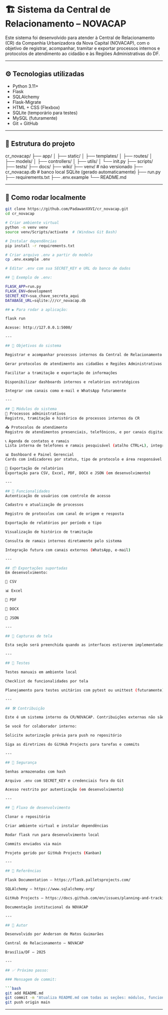 # 🏗 Sistema da Central de Relacionamento – NOVACAP

Este sistema foi desenvolvido para atender à Central de Relacionamento (CR) da Companhia Urbanizadora da Nova Capital (NOVACAP), com o objetivo de registrar, acompanhar, tramitar e exportar processos internos e protocolos de atendimento ao cidadão e às Regiões Administrativas do DF.

---

## ⚙️ Tecnologias utilizadas

- Python 3.11+
- Flask
- SQLAlchemy
- Flask-Migrate
- HTML + CSS (Flexbox)
- SQLite (temporário para testes)
- MySQL (futuramente)
- Git + GitHub

---

## 🧱 Estrutura do projeto

cr_novacap/ ├── app/ │ ├── static/ │ ├── templates/ │ ├── routes/ │ ├── models/ │ ├── controllers/ │ ├── utils/ │ └── init.py ├── scripts/ ├── tests/ ├── docs/ ├── wiki/ ├── venv/ # não versionado ├── cr_novacap.db # banco local SQLite (gerado automaticamente) ├── run.py ├── requirements.txt ├── .env.example └── README.md

---

## 🚀 Como rodar localmente

```bash
git clone https://github.com/PadawanXXVI/cr_novacap.git
cd cr_novacap

# Criar ambiente virtual
python -m venv venv
source venv/Scripts/activate  # (Windows Git Bash)

# Instalar dependências
pip install -r requirements.txt

# Criar arquivo .env a partir do modelo
cp .env.example .env

# Editar .env com sua SECRET_KEY e URL do banco de dados

## 🔑 Exemplo de .env:

FLASK_APP=run.py
FLASK_ENV=development
SECRET_KEY=sua_chave_secreta_aqui
DATABASE_URL=sqlite:///cr_novacap.db

## ▶️ Para rodar a aplicação:

flask run

Acesse: http://127.0.0.1:5000/

---

## 🧭 Objetivos do sistema

Registrar e acompanhar processos internos da Central de Relacionamento

Gerar protocolos de atendimento aos cidadãos e Regiões Administrativas do DF

Facilitar a tramitação e exportação de informações

Disponibilizar dashboards internos e relatórios estratégicos

Integrar com canais como e-mail e WhatsApp futuramente

---

## 🧩 Módulos do sistema
📁 Processos administrativos
Registro, tramitação e histórico de processos internos da CR

📥 Protocolos de atendimento
Registro de atendimentos presenciais, telefônicos, e por canais digitais (e-mail, WhatsApp)

📞 Agenda de contatos e ramais
Lista interna de telefones e ramais pesquisável (atalho CTRL+L), integrada ao sistema de protocolo

📊 Dashboard e Painel Gerencial
Cards com indicadores por status, tipo de protocolo e área responsável

🧾 Exportação de relatórios
Exportação para CSV, Excel, PDF, DOCX e JSON (em desenvolvimento)

---

## 🎯 Funcionalidades
Autenticação de usuários com controle de acesso

Cadastro e atualização de processos

Registro de protocolos com canal de origem e resposta

Exportação de relatórios por período e tipo

Visualização de histórico de tramitação

Consulta de ramais internos diretamente pelo sistema

Integração futura com canais externos (WhatsApp, e-mail)

---

## 📦 Exportações suportadas
Em desenvolvimento:

📄 CSV

📊 Excel

📘 PDF

📝 DOCX

📂 JSON

---

## 📸 Capturas de tela

Esta seção será preenchida quando as interfaces estiverem implementadas.

---

## 🧪 Testes

Testes manuais em ambiente local

Checklist de funcionalidades por tela

Planejamento para testes unitários com pytest ou unittest (futuramente)

---

## 🛠️ Contribuição

Este é um sistema interno da CR/NOVACAP. Contribuições externas não são aceitas neste momento.

Se você for colaborador interno:

Solicite autorização prévia para push no repositório

Siga as diretrizes do GitHub Projects para tarefas e commits

---

## 🔐 Segurança

Senhas armazenadas com hash

Arquivo .env com SECRET_KEY e credenciais fora do Git

Acesso restrito por autenticação (em desenvolvimento)

---

## 🔄 Fluxo de desenvolvimento

Clonar o repositório

Criar ambiente virtual e instalar dependências

Rodar flask run para desenvolvimento local

Commits enviados via main

Projeto gerido por GitHub Projects (Kanban)

---

## 🧠 Referências

Flask Documentation – https://flask.palletsprojects.com/

SQLAlchemy – https://www.sqlalchemy.org/

GitHub Projects – https://docs.github.com/en/issues/planning-and-tracking-with-projects

Documentação institucional da NOVACAP

---

## 👤 Autor

Desenvolvido por Anderson de Matos Guimarães

Central de Relacionamento – NOVACAP

Brasília/DF – 2025

---

## ✅ Próximo passo:

### Mensagem de commit:

```bash
git add README.md
git commit -m "Atualiza README.md com todas as seções: módulos, funcionalidades, segurança e estrutura do projeto CR"
git push origin main
```
---
